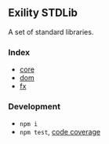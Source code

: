 Exility STDLib
---------------
A set of standard libraries.


### Index

 - [core](./src/core/core.js)
 - [dom](./src/dom/dom.js)
 - [fx](./src/fx/fx.js)


### Development

 - `npm i`
 - `npm test`, [code coverage](./coverage/lcov-report/index.html)
